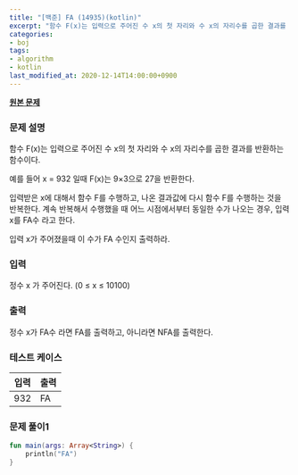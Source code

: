 ```yaml
---
title: "[백준] FA (14935)(kotlin)"
excerpt: "함수 F(x)는 입력으로 주어진 수 x의 첫 자리와 수 x의 자리수를 곱한 결과를 반환하는 함수이다. 예를 들어 x = 932 일때 F(x)는 9×3으로 27을 반환한다."
categories:
- boj
tags:
- algorithm
- kotlin
last_modified_at: 2020-12-14T14:00:00+0900
---
```


**[원본 문제](https://www.acmicpc.net/problem/14935)**

### 문제 설명

함수 F(x)는 입력으로 주어진 수 x의 첫 자리와 수 x의 자리수를 곱한 결과를 반환하는 함수이다.

예를 들어 x = 932 일때 F(x)는 9×3으로 27을 반환한다.

입력받은 x에 대해서 함수 F를 수행하고, 나온 결과값에 다시 함수 F를 수행하는 것을 반복한다. 계속 반복해서 수행했을 때 어느 시점에서부터 동일한 수가 나오는 경우, 입력 x를 FA수 라고 한다.

입력 x가 주어졌을때 이 수가 FA 수인지 출력하라.

### 입력

정수 x 가 주어진다. (0 ≤ x ≤ 10100)

### 출력

정수 x가 FA수 라면 FA를 출력하고, 아니라면 NFA를 출력한다.

### 테스트 케이스

|입력|출력|
|-----|-----|
|932|FA|

### 문제 풀이1 
```kotlin
fun main(args: Array<String>) {
    println("FA")
}
```

